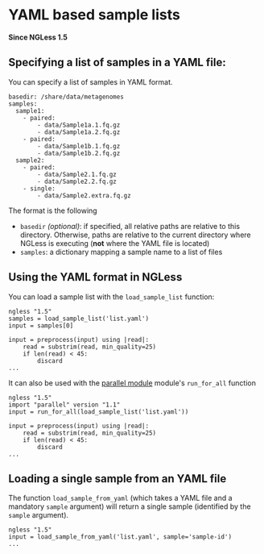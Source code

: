 # YAML based sample lists

**Since NGLess 1.5**

## Specifying a list of samples in a YAML file:

You can specify a list of samples in YAML format.

    basedir: /share/data/metagenomes
    samples:
      sample1:
        - paired:
            - data/Sample1a.1.fq.gz
            - data/Sample1a.2.fq.gz
        - paired:
            - data/Sample1b.1.fq.gz
            - data/Sample1b.2.fq.gz
      sample2:
        - paired:
            - data/Sample2.1.fq.gz
            - data/Sample2.2.fq.gz
        - single:
            - data/Sample2.extra.fq.gz

The format is the following

- `basedir` *(optional)*: if specified, all relative paths are relative to this directory. Otherwise, paths are relative to the current directory where NGLess is executing (**not** where the YAML file is located)
- `samples`: a dictionary mapping a sample name to a list of files

## Using the YAML format in NGLess

You can load a sample list with the `load_sample_list` function:

    ngless "1.5"
    samples = load_sample_list('list.yaml')
    input = samples[0]

    input = preprocess(input) using |read|:
        read = substrim(read, min_quality=25)
        if len(read) < 45:
            discard
    ...


It can also be used with the [parallel module](stdlib.html) module's `run_for_all` function

    ngless "1.5"
    import "parallel" version "1.1"
    input = run_for_all(load_sample_list('list.yaml'))

    input = preprocess(input) using |read|:
        read = substrim(read, min_quality=25)
        if len(read) < 45:
            discard
    ...

## Loading a single sample from an YAML file

The function `load_sample_from_yaml` (which takes a YAML file and a mandatory
`sample` argument) will return a single sample (identified by the `sample`
argument).

    ngless "1.5"
    input = load_sample_from_yaml('list.yaml', sample='sample-id')
    ...

